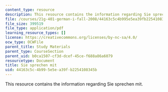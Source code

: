 ```yaml
---
content_type: resource
description: This resource contains the information regarding Sie sprechen mit.
file: /courses/21g-401-german-i-fall-2008/44163c5c4b995e5ea39fb2254108345b_MIT21G_401F08_dia_kap1.pdf
file_size: 399519
file_type: application/pdf
learning_resource_types: []
license: https://creativecommons.org/licenses/by-nc-sa/4.0/
ocw_type: OCWFile
parent_title: Study Materials
parent_type: CourseSection
parent_uid: b0ca1507-cf3d-dcef-45ce-f688a86a6079
resourcetype: Document
title: Sie sprechen mit
uid: 44163c5c-4b99-5e5e-a39f-b2254108345b
---
```

This resource contains the information regarding Sie sprechen mit.